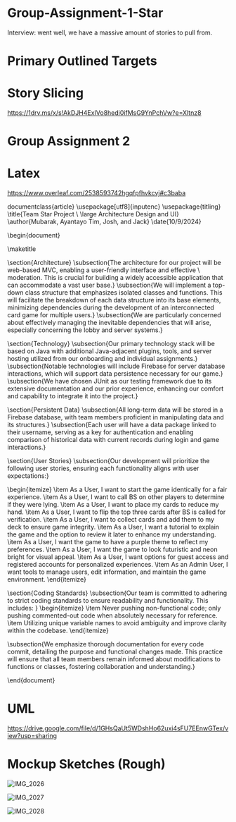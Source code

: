 # Group-Assignment-1-Star
Interview: went well, we have a massive amount of stories to pull from.

# Primary Outlined Targets

# Story Slicing
[https://1drv.ms/x/s!AkDJH4ExIVo8hedi0ifMsG9YnPchVw?e=Xltnz8
](https://onedrive.live.com/edit?id=3C5A2131811FC940!95204&resid=3C5A2131811FC940!95204&ithint=file%2cxlsx&authkey=!ABr06iYIycLPXmQ&wdo=2&cid=3c5a2131811fc940)

# Group Assignment 2

# Latex
https://www.overleaf.com/2538593742hgqfpfhvkcvj#c3baba

documentclass{article}
\usepackage[utf8]{inputenc}
\usepackage{titling}
\title{Team Star Project \\ \large Architecture Design and UI}
\author{Mubarak, Ayantayo Tim, Josh, and Jack}
\date{10/9/2024}

\begin{document}

\maketitle


\section{Architecture}
\subsection{The architecture for our project will be web-based MVC, enabling a user-friendly interface and effective \\ moderation. This is crucial for building a widely accessible application that can accommodate a vast user base.}
\subsection{We will implement a top-down class structure that emphasizes isolated classes and functions. This will facilitate the breakdown of each data structure into its base elements, minimizing dependencies during the development of an interconnected card game for multiple users.}
\subsection{We are particularly concerned about effectively managing the inevitable dependencies that will arise, especially concerning the lobby and server systems.}


\section{Technology}
\subsection{Our primary technology stack will be based on Java with additional Java-adjacent plugins, tools, and server hosting utilized from our onboarding and individual assignments.}
\subsection{Notable technologies will include Firebase for server database interactions, which will support data persistence necessary for our game.}
\subsection{We have chosen JUnit as our testing framework due to its extensive documentation and our prior experience, enhancing our comfort and capability to integrate it into the project.}


\section{Persistent Data}
\subsection{All long-term data will be stored in a Firebase database, with team members proficient in manipulating data and its structures.}
\subsection{Each user will have a data package linked to their username, serving as a key for authentication and enabling comparison of historical data with current records during login and game interactions.}

\section{User Stories}
\subsection{Our development will prioritize the following user stories, ensuring each functionality aligns with user expectations:}

\begin{itemize}
    \item As a User, I want to start the game identically for a fair experience.
    \item As a User, I want to call BS on other players to determine if they were lying.
    \item As a User, I want to place my cards to reduce my hand.
    \item As a User, I want to flip the top three cards after BS is called for verification.
    \item As a User, I want to collect cards and add them to my deck to ensure game integrity.
    \item As a User, I want a tutorial to explain the game and the option to review it later to enhance my understanding.
    \item As a User, I want the game to have a purple theme to reflect my preferences.
    \item As a User, I want the game to look futuristic and neon bright for visual appeal.
    \item As a User, I want options for guest access and registered accounts for personalized experiences.
    \item As an Admin User, I want tools to manage users, edit information, and maintain the game environment.
\end{itemize}


\section{Coding Standards}
\subsection{Our team is committed to adhering to strict coding standards to ensure readability and functionality. This includes:
}
\begin{itemize}
    \item Never pushing non-functional code; only pushing commented-out code when absolutely necessary for reference.
    \item Utilizing unique variable names to avoid ambiguity and improve clarity within the codebase.
\end{itemize}

\subsection{We emphasize thorough documentation for every code commit, detailing the purpose and functional changes made. This practice will ensure that all team members remain informed about modifications to functions or classes, fostering collaboration and understanding.}

\end{document}



# UML
https://drive.google.com/file/d/1GHsQaUt5WDshHo62uxi4sFU7EEnwGTex/view?usp=sharing
# Mockup Sketches (Rough)
![IMG_2026](https://github.com/user-attachments/assets/40cb9a81-c67d-438d-a088-a57df9b80a35)

![IMG_2027](https://github.com/user-attachments/assets/d8b68149-2ec2-494f-868a-750b74eddad3)


![IMG_2028](https://github.com/user-attachments/assets/edeba4b4-c309-4c16-8c6c-d80d18ef8ebb)
